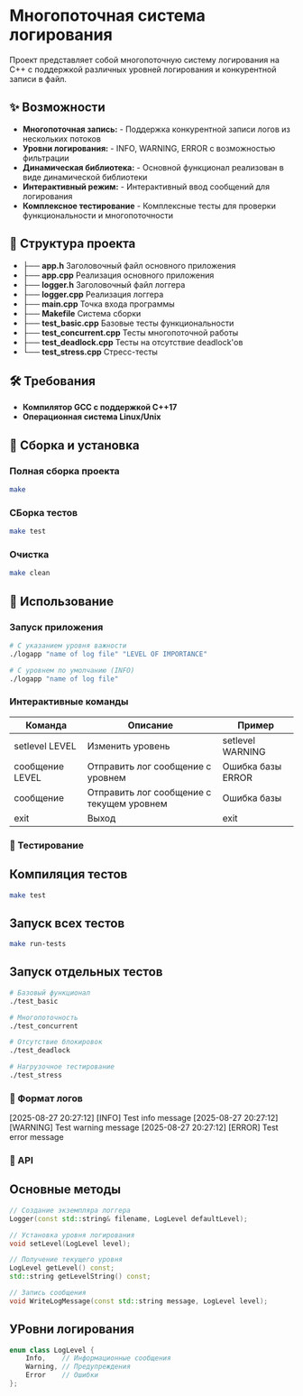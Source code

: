 # Многопоточная система логирования

Проект представляет собой многопоточную систему логирования на C++ с поддержкой различных уровней логирования и конкурентной записи в файл.

## ✨ Возможности

- **Многопоточная запись:** - Поддержка конкурентной записи логов из нескольких потоков
- **Уровни логирования:** - INFO, WARNING, ERROR с возможностью фильтрации
- **Динамическая библиотека:** - Основной функционал реализован в виде динамической библиотеки
- **Интерактивный режим:** - Интерактивный ввод сообщений для логирования
- **Комплексное тестирование** - Комплексные тесты для проверки функциональности и многопоточности

## 📁 Структура проекта

- ├── **app.h**                Заголовочный файл основного приложения
- ├── **app.cpp**              Реализация основного приложения
- ├── **logger.h**             Заголовочный файл логгера
- ├── **logger.cpp**           Реализация логгера
- ├── **main.cpp**             Точка входа программы
- ├── **Makefile**             Система сборки
- ├── **test_basic.cpp**       Базовые тесты функциональности
- ├── **test_concurrent.cpp**  Тесты многопоточной работы
- ├── **test_deadlock.cpp**    Тесты на отсутствие deadlock'ов
- └── **test_stress.cpp**      Стресс-тесты

## 🛠️ Требования

- **Компилятор GCC с поддержкой C++17**
- **Операционная система Linux/Unix**

## 🚀 Сборка и установка

### Полная сборка проекта

```bash
make 
```

### СБорка тестов
```bash
make test
```

### Очистка
```bash
make clean
```

## 📖 Использование

### Запуск приложения
```bash
# С указанием уровня важности
./logapp "name of log file" "LEVEL OF IMPORTANCE"

# С уровнем по умолчанию (INFO)
./logapp "name of log file" 
```

### Интерактивные команды

| Команда         | Описание                                  | Пример            |
|-----------------|-------------------------------------------|-------------------|
| setlevel LEVEL  | Изменить уровень                          | setlevel WARNING  |
| сообщение LEVEL | Отправить лог сообщение с уровнем         | Ошибка базы ERROR |
| сообщение       | Отправить лог сообщение с текущем уровнем | Ошибка базы       |
| exit            | Выход                                     | exit              |

### 🧪 Тестирование

## Компиляция тестов
```bash
make test
```

## Запуск всех тестов
```bash
make run-tests
```

## Запуск отдельных тестов
```bash
# Базовый функционал
./test_basic

# Многопоточность
./test_concurrent

# Отсутствие блокировок
./test_deadlock

# Нагрузочное тестирование
./test_stress
```

### 📝 Формат логов
[2025-08-27 20:27:12] [INFO] Test info message
[2025-08-27 20:27:12] [WARNING] Test warning message
[2025-08-27 20:27:12] [ERROR] Test error message

### 🔌 API

## Основные методы
```cpp
// Создание экземпляра логгера
Logger(const std::string& filename, LogLevel defaultLevel);

// Установка уровня логирования
void setLevel(LogLevel level);

// Получение текущего уровня
LogLevel getLevel() const;
std::string getLevelString() const;

// Запись сообщения
void WriteLogMessage(const std::string message, LogLevel level);
```
## УРовни логирования
```cpp
enum class LogLevel {
    Info,    // Информационные сообщения
    Warning, // Предупреждения
    Error    // Ошибки
};
```
